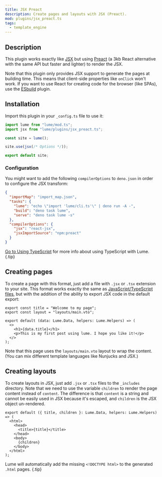 ```yaml
---
title: JSX Preact
description: Create pages and layouts with JSX (Preact).
mod: plugins/jsx_preact.ts
tags:
  - template_engine
---
```


## Description

This plugin works exactly like [JSX](./jsx.md) but using
[Preact](https://preactjs.com/) (a 3kb React alternative with the same API but
faster and lighter) to render the JSX.

Note that this plugin only provides JSX support to generate the pages at
building time. This means that client-side properties like `onClick` won't work.
If you want to use React for creating code for the browser (like SPAs), use the
[ESbuild](./esbuild.md) plugin.

## Installation

Import this plugin in your `_config.ts` file to use it:

```js
import lume from "lume/mod.ts";
import jsx from "lume/plugins/jsx_preact.ts";

const site = lume();

site.use(jsx(/* Options */));

export default site;
```

### Configuration

You might want to add the following `compilerOptions` to `deno.json` in order to
configure the JSX transform:

<lume-code>

```json {title="deno.json"}
{
  "importMap": "import_map.json",
  "tasks": {
    "lume": "echo \"import 'lume/cli.ts'\" | deno run -A -",
    "build": "deno task lume",
    "serve": "deno task lume -s"
  },
  "compilerOptions": {
    "jsx": "react-jsx",
    "jsxImportSource": "npm:preact"
  }
}
```

</lume-code>

[Go to Using TypeScript](/docs/configuration/using-typescript/) for more info
about using TypeScript with Lume. {.tip}

## Creating pages

To create a page with this format, just add a file with `.jsx` or `.tsx`
extension to your site. This format works exactly the same as
[JavaScript/TypeScript files](./modules.md), but with the addition of the
ability to export JSX code in the default export:

```tsx
export const title = "Welcome to my page";
export const layout = "layouts/main.vto";

export default (data: Lume.Data, helpers: Lume.Helpers) => (
  <>
    <h1>{data.title}</h1>
    <p>This is my first post using lume. I hope you like it!</p>
  </>
);
```

Note that this page uses the `layouts/main.vto` layout to wrap the content. (You
can mix different template languages like Nunjucks and JSX.)

## Creating layouts

To create layouts in JSX, just add `.jsx` or `.tsx` files to the `_includes`
directory. Note that we need to use the variable `children` to render the page
content instead of `content`. The difference is that `content` is a string and
cannot be easily used in JSX because it's escaped, and `children` is the JSX
object un-rendered.

```tsx
export default ({ title, children }: Lume.Data, helpers: Lume.Helpers) => (
  <html>
    <head>
      <title>{title}</title>
    </head>
    <body>
      {children}
    </body>
  </html>
);
```

Lume will automatically add the missing `<!DOCTYPE html>` to the generated
`.html` pages. {.tip}
